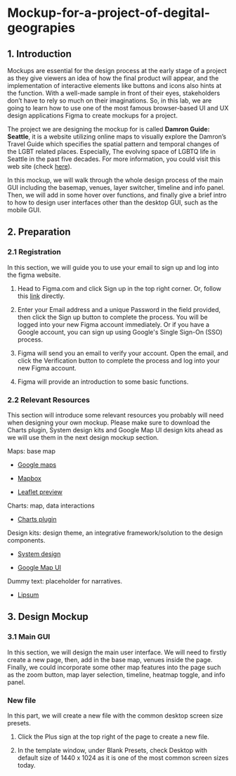 # Mockup-for-a-project-of-degital-geograpies

## 1. Introduction

Mockups are essential for the design process at the early stage of a project as they give viewers an idea of how the final product will appear, and the implementation of interactive elements like buttons and icons also hints at the function. With a well-made sample in front of their eyes, stakeholders don’t have to rely so much on their imaginations. So, in this lab, we are going to learn how to use one of the most famous browser-based UI and UX design applications Figma to create mockups for a project.

The project we are designing the mockup for is called **Damron Guide: Seattle**, it is a website utilizing online maps to visually explore the Damron’s Travel Guide which specifies the spatial pattern and temporal changes of the LGBT related places. Especially, The evolving space of LGBTQ life in Seattle in the past five decades. For more information, you could visit this web site (check [here](https://damron.com/about-us)).

In this mockup, we will walk through the whole design process of the main GUI including the basemap, venues,  layer switcher, timeline and info panel. Then, we will add in some hover over functions, and finally give a brief intro to how to design user interfaces other than the desktop GUI, such as the mobile GUI.

## 2. Preparation

### 2.1 Registration

In this section, we will guide you to use your email to sign up and log into the figma website.

1. Head to Figma.com and click Sign up in the top right corner. Or, follow this [link](https://www.figma.com/signup) directly.

2. Enter your Email address and a unique Password in the field provided, then click the Sign up button to complete the process. You will be logged into your new Figma account immediately. Or if you have a Google account, you can sign up using Google's Single Sign-On (SSO) process.

3. Figma will send you an email to verify your account. Open the email, and click the Verification button to complete the process and log into your new Figma account.

4. Figma will provide an introduction to some basic functions.

### 2.2 Relevant Resources

This section will introduce some relevant resources you probably will need when designing your own mockup. Please make sure to download the Charts plugin, System design kits and Google Map UI design kits ahead as we will use them in the next design mockup section.

Maps: base map 

- [Google maps](https://www.google.com/maps/)
  
- [Mapbox](https://www.mapbox.com/)
  
- [Leaflet preview](https://leaflet-extras.github.io/leaflet-providers/preview/)
  
Charts: map, data interactions

- [Charts plugin](https://www.figma.com/community/plugin/731451122947612104/Charts)

Design kits: design theme, an integrative framework/solution to the design components.

- [System design](https://www.figma.com/@materialdesign)

- [Google Map UI](https://www.figma.com/community/file/775789656970237137)

Dummy text: placeholder for narratives.

- [Lipsum](https://www.lipsum.com/)
  
## 3. Design Mockup

### 3.1 Main GUI

In this section, we will design the main user interface. We will need to firstly create a new page, then, add in the base map, venues inside the page. Finally, we could incorporate some other map features into the page such as the zoom button, map layer selection, timeline, heatmap toggle, and info panel. 

### New file

In this part, we will create a new file with the common desktop screen size presets. 

1. Click the Plus sign at the top right of the page to create a new file.

2. In the template window, under Blank Presets, check Desktop with default size of 1440 x 1024 as it is one of the most common screen sizes today.


